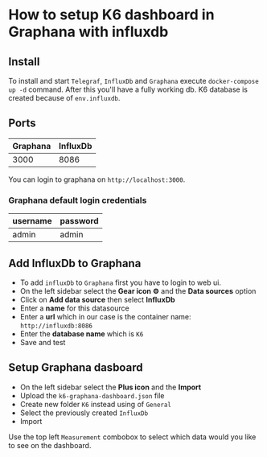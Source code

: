 # How to setup K6 dashboard in Graphana with influxdb

## Install

To install and start `Telegraf`, `InfluxDb` and `Graphana` execute `docker-compose up -d` command. After this you'll have a fully working db. K6 database is created because of `env.influxdb`.

## Ports

| Graphana  |  InfluxDb |
|---|---|
| 3000  |  8086 |

You can login to graphana on `http://localhost:3000`.

### Graphana default login credentials

| username  |  password |
|---|---|
| admin  |  admin |

## Add InfluxDb to Graphana

- To add `influxDb` to `Graphana` first you have to login to web ui.
- On the left sidebar select the **Gear icon ⚙** and the **Data sources** option
- Click on **Add data source** then select **InfluxDb**
- Enter a **name** for this datasource
- Enter a **url** which in our case is the container name: `http://influxdb:8086`
- Enter the **database name** which is `K6`
- Save and test

## Setup Graphana dasboard

- On the left sidebar select the **Plus icon** and the **Import**
- Upload the `k6-graphana-dashboard.json` file
- Create new folder `K6` instead using of `General`
- Select the previously created `InfluxDb`
- Import

Use the top left `Measurement` combobox to select which data would you like to see on the dashboard.
